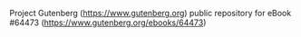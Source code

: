 Project Gutenberg (https://www.gutenberg.org) public repository for
eBook #64473 (https://www.gutenberg.org/ebooks/64473)
